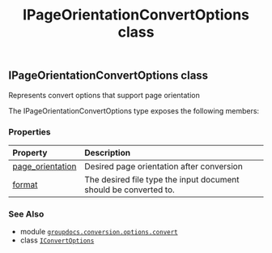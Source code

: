 ﻿---
title: IPageOrientationConvertOptions class
second_title: GroupDocs.Conversion for Python via .NET API References
description: 
type: docs
weight: 140
url: /python-net/groupdocs.conversion.options.convert/ipageorientationconvertoptions/
is_root: false
---

## IPageOrientationConvertOptions class

Represents convert options that support page orientation



The IPageOrientationConvertOptions type exposes the following members:

### Properties
| Property | Description |
| :- | :- |
| [page_orientation](/conversion/python-net/groupdocs.conversion.options.convert/ipageorientationconvertoptions/page_orientation) | Desired page orientation after conversion |
| [format](/conversion/python-net/groupdocs.conversion.options.convert/ipageorientationconvertoptions/format) | The desired file type the input document should be converted to. |



### See Also
* module [`groupdocs.conversion.options.convert`](..)
* class [`IConvertOptions`](/conversion/python-net/groupdocs.conversion.options.convert/iconvertoptions)

